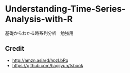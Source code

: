# Understanding-Time-Series-Analysis-with-R
基礎からわかる時系列分析　勉強用

## Credit
* http://amzn.asia/d/hpzLbRq
* https://github.com/hagijyun/tsbook
